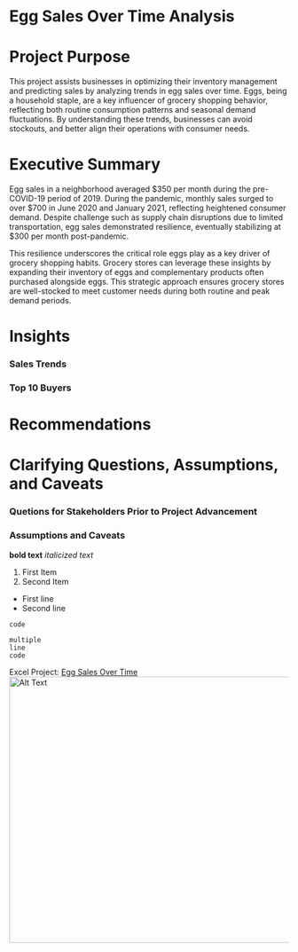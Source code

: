 # Egg Sales Over Time Analysis

# Project Purpose
This project assists businesses in optimizing their inventory management and predicting sales by analyzing trends in egg sales over time. Eggs, being a household staple, are a key influencer of grocery shopping behavior, reflecting both routine consumption patterns and seasonal demand fluctuations. By understanding these trends, businesses can avoid stockouts, and better align their operations with consumer needs.
# Executive Summary
Egg sales in a neighborhood averaged $350 per month during the pre-COVID-19 period of 2019. During the pandemic, monthly sales surged to over $700 in June 2020 and January 2021, reflecting heightened consumer demand. Despite challenge such as supply chain disruptions due to limited transportation, egg sales demonstrated resilience, eventually stabilizing at $300 per month post-pandemic.

This resilience underscores the critical role eggs play as a key driver of grocery shopping habits. Grocery stores can leverage these insights by expanding their inventory of eggs and complementary products often purchased alongside eggs. This strategic approach ensures grocery stores are well-stocked to meet customer needs during both routine and peak demand periods.
# Insights
### Sales Trends
### Top 10 Buyers

# Recommendations

# Clarifying Questions, Assumptions, and Caveats
### Quetions for Stakeholders Prior to Project Advancement
### Assumptions and Caveats

**bold text**
*italicized text*

1. First Item
2. Second Item

- First line
- Second line

`code`

```
multiple
line
code
```

Excel Project: [Egg Sales Over Time](https://1drv.ms/x/c/cb9295239b7c9138/Ed4uXIDXmV1NinHKojc7b2IBXMmIoX0AnvgUPL1bgk7eog?e=PwOfqg)
<img src="https://github.com/user-attachments/assets/8ec30ae5-927e-482d-9c55-1ed3bc9a97f9" alt="Alt Text" width="1000" height="480">



